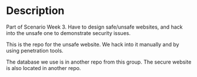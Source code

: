 # Description

Part of Scenario Week 3. Have to design safe/unsafe websites, and hack into the unsafe one to demonstrate security issues.

This is the repo for the unsafe website.
We hack into it manually and by using penetration tools.

The database we use is in another repo from this group. The secure website is also located in another repo.
